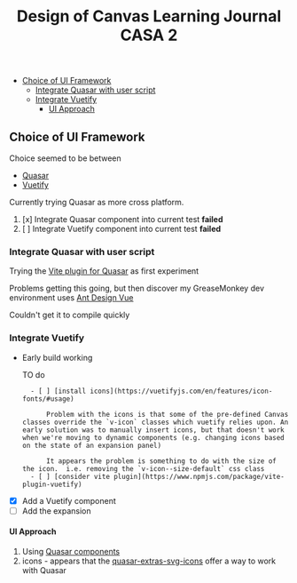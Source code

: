 ﻿---
backlinks:
- title: Canvas Learning Journal - Vue implementation
  url: /sense/CASA/vue-canvas-learning-journal.html
tags: web-development, javascript, vue, canvas, casa
title: Design of Canvas Learning Journal CASA 2
type: note
---
- [Choice of UI Framework](#choice-of-ui-framework)
  - [Integrate Quasar with user script](#integrate-quasar-with-user-script)
  - [Integrate Vuetify](#integrate-vuetify)
    - [UI Approach](#ui-approach)

## Choice of UI Framework

Choice seemed to be between 

- [Quasar](https://quasar.dev/)
- [Vuetify](https://vuetifyjs.com/en/)

Currently trying Quasar as more cross platform.

1. [x] Integrate Quasar component into current test **failed**
1. [ ] Integrate Vuetify component into current test **failed**

### Integrate Quasar with user script

Trying the [Vite plugin for Quasar](https://quasar.dev/start/vite-plugin) as first experiment

Problems getting this going, but then discover my GreaseMonkey dev environment uses [Ant Design Vue](https://antdv.com/docs/vue/introduce)

Couldn't get it to compile quickly

### Integrate Vuetify

- Early build working

    TO do 

        - [ ] [install icons](https://vuetifyjs.com/en/features/icon-fonts/#usage)

            Problem with the icons is that some of the pre-defined Canvas classes override the `v-icon` classes which vuetify relies upon. An early solution was to manually insert icons, but that doesn't work when we're moving to dynamic components (e.g. changing icons based on the state of an expansion panel)

            It appears the problem is something to do with the size of the icon.  i.e. removing the `v-icon--size-default` css class 
        - [ ] [consider vite plugin](https://www.npmjs.com/package/vite-plugin-vuetify)
- [X] Add a Vuetify component
- [ ] Add the expansion

#### UI Approach

1. Using [Quasar components](https://quasar.dev/vue-components)
2. icons - appears that the [quasar-extras-svg-icons](https://quasar-extras-svg-icons.netlify.app/all-about-quasar-extras-svg-icons/icon-finder) offer a way to work with Quasar